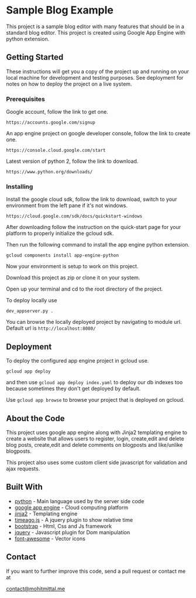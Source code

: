 # Sample Blog Example

This project is a sample blog editor with many features that should be in a standard blog editor. This project is created using Google App Engine with python extension.

## Getting Started

These instructions will get you a copy of the project up and running on your local machine for development and testing purposes. See deployment for notes on how to deploy the project on a live system.

### Prerequisites

Google account, follow the link to get one.
```
https://accounts.google.com/signup
```
An app engine project on google developer console, follow the link to create one.
```
https://console.cloud.google.com/start
```
Latest version of python 2, follow the link to download.
```
https://www.python.org/downloads/
```

### Installing

Install the google cloud sdk, follow the link to download, switch to your environment from the left pane if it's not windows.

```
https://cloud.google.com/sdk/docs/quickstart-windows
```

After downloading follow the instruction on the quick-start page for your platform to properly initialize the gcloud sdk.

Then run the following command to install the app engine python extension.

```
gcloud components install app-engine-python
```

Now your environment is setup to work on this project.  

Download this project as zip or clone it on your system.  

Open up your terminal and cd to the root directory of the project.

To deploy locally use
```
dev_appserver.py .
```

You can browse the locally deployed project by navigating to module url.  
Default url is ```http://localhost:8080/```


## Deployment



To deploy the configured app engine project in gcloud use.
```
gcloud app deploy
```
and then use ```gcloud app deploy index.yaml``` to deploy our db indexes too because sometimes they don't get deployed by default.

Use ```gcloud app browse``` to browse your project that is deployed on gcloud.


## About the Code

This project uses google app engine along with Jinja2 templating engine to create a website that allows users to register, login, create,edit and delete blog posts, create,edit and delete comments on blogposts and like/unlike blogposts.  

This project also uses some custom client side javascript for validation and ajax requests.

## Built With

* [python](https://www.python.org/) - Main language used by the server side code
* [google app engine](https://cloud.google.com/appengine/docs) - Cloud computing platform
* [jinja2](http://jinja.pocoo.org/) - Templating engine
* [timeago.js](http://timeago.yarp.com/) - A jquery plugin to show relative time
* [bootstrap](http://getbootstrap.com/) - Html, Css and Js framework
* [jquery](https://jquery.com/) - Javascript plugin for Dom manipulation
* [font-awesome](http://fontawesome.io/) - Vector icons

## Contact

If you want to further improve this code, send a pull request or contact me at

contact@mohitmittal.me